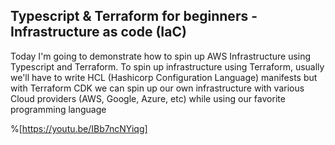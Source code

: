 ## Typescript & Terraform for beginners - Infrastructure as code (IaC)

Today I'm going to demonstrate how to spin up AWS Infrastructure using Typescript and Terraform. To spin up infrastructure using Terraform, usually we'll have to write HCL (Hashicorp Configuration Language) manifests but with Terraform CDK we can spin up our own infrastructure with various Cloud providers (AWS, Google, Azure, etc) while using our favorite programming language

%[https://youtu.be/IBb7ncNYiqg]